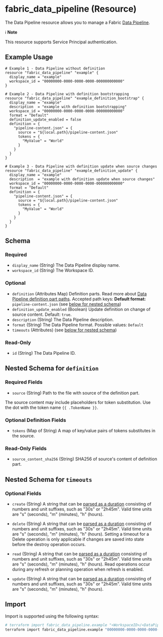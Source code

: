 # fabric_data_pipeline (Resource)

The Data Pipeline resource allows you to manage a Fabric [Data Pipeline](https://docs.microsoft.com/en-us/fabric/data-factory/create-first-pipeline-with-sample-data).

ℹ️ **Note**

This resource supports Service Principal authentication.

## Example Usage

```hcl
# Example 1 - Data Pipeline without definition
resource "fabric_data_pipeline" "example" {
  display_name = "example"
  workspace_id = "00000000-0000-0000-0000-000000000000"
}

# Example 2 - Data Pipeline with definition bootstrapping 
resource "fabric_data_pipeline" "example_definition_bootstrap" {
  display_name = "example"
  description  = "example with definition bootstrapping"
  workspace_id = "00000000-0000-0000-0000-000000000000"
  format = "Default"
  definition_update_enabled = false
  definition = {
    "pipeline-content.json" = {
      source = "${local.path}/pipeline-content.json"
      tokens = {
        "MyValue" = "World"
      }
    }
  }
}

# Example 3 - Data Pipeline with definition update when source changes
resource "fabric_data_pipeline" "example_definition_update" {
  display_name = "example"
  description  = "example with definition update when source changes"
  workspace_id = "00000000-0000-0000-0000-000000000000"
  format = "Default"
  definition = {
    "pipeline-content.json" = {
      source = "${local.path}/pipeline-content.json"
      tokens = {
        "MyValue" = "World"
      }
    }
  }
}
```

## Schema

### Required

- `display_name` (String) The Data Pipeline display name.
- `workspace_id` (String) The Workspace ID.

### Optional

- `definition` (Attributes Map) Definition parts. Read more about [Data Pipeline definition part paths](https://registry.terraform.io/providers/microsoft/fabric/latest/docs/guides/definition_paths#data-pipeline). Accepted path keys: **Default format:** `pipeline-content.json` (see [below for nested schema](#nested-schema-for-definition))
- `definition_update_enabled` (Boolean) Update definition on change of source content. Default: `true`.
- `description` (String) The Data Pipeline description.
- `format` (String) The Data Pipeline format. Possible values: `Default`
- `timeouts` (Attributes) (see [below for nested schema](#nested-schema-for-timeouts))

### Read-Only

- `id` (String) The Data Pipeline ID.

## Nested Schema for `definition`

### Required Fields

- `source` (String) Path to the file with source of the definition part.

The source content may include placeholders for token substitution. Use the dot with the token name `{{ .TokenName }}`.

### Optional Definition Fields

- `tokens` (Map of String) A map of key/value pairs of tokens substitutes in the source.

### Read-Only Fields

- `source_content_sha256` (String) SHA256 of source's content of definition part.

## Nested Schema for `timeouts`

### Optional Fields

- `create` (String) A string that can be [parsed as a duration](https://pkg.go.dev/time#ParseDuration) consisting of numbers and unit suffixes, such as "30s" or "2h45m". Valid time units are "s" (seconds), "m" (minutes), "h" (hours).

- `delete` (String) A string that can be [parsed as a duration](https://pkg.go.dev/time#ParseDuration) consisting of numbers and unit suffixes, such as "30s" or "2h45m". Valid time units are "s" (seconds), "m" (minutes), "h" (hours). Setting a timeout for a Delete operation is only applicable if changes are saved into state before the destroy operation occurs.

- `read` (String) A string that can be [parsed as a duration](https://pkg.go.dev/time#ParseDuration) consisting of numbers and unit suffixes, such as "30s" or "2h45m". Valid time units are "s" (seconds), "m" (minutes), "h" (hours). Read operations occur during any refresh or planning operation when refresh is enabled.

- `update` (String) A string that can be [parsed as a duration](https://pkg.go.dev/time#ParseDuration) consisting of numbers and unit suffixes, such as "30s" or "2h45m". Valid time units are "s" (seconds), "m" (minutes), "h" (hours).

## Import

Import is supported using the following syntax:

```bash
# terraform import fabric_data_pipeline.example "<WorkspaceID>/<DataPipelineID>"
terraform import fabric_data_pipeline.example "00000000-0000-0000-0000-000000000000/11111111-1111-1111-1111-111111111111"
```
